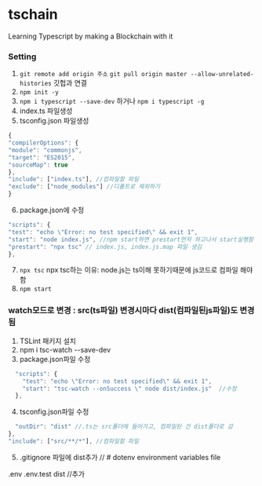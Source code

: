 # tschain

Learning Typescript by making a Blockchain with it

### Setting

1. `git remote add origin 주소` `git pull origin master --allow-unrelated-histories` 깃헙과 연결
2. `npm init -y`
3. `npm i typescript --save-dev` 하거나 `npm i typescript -g`
4. index.ts 파일생성
5. tsconfig.json 파일생성

```js
{
"compilerOptions": {
"module": "commonjs",
"target": "ES2015",
"sourceMap": true
},
"include": ["index.ts"], //컴파일할 파일
"exclude": ["node_modules"] //디폴트로 제외하기
}
```

6. package.json에 수정

```js
"scripts": {
"test": "echo \"Error: no test specified\" && exit 1",
"start": "node index.js", //npm start하면 prestart먼저 하고나서 start실행함
"prestart": "npx tsc" // index.js, index.js.map 파일 생김
},
```

7. `npx tsc` npx tsc하는 이유: node.js는 ts이해 못하기때문에 js코드로 컴파일 해야함
8. `npm start`

### watch모드로 변경 : src(ts파일) 변경시마다 dist(컴파일된js파일)도 변경됨

1. TSLint 패키지 설치
2. npm i tsc-watch --save-dev
3. package.json파일 수정

```js
  "scripts": {
    "test": "echo \"Error: no test specified\" && exit 1",
    "start": "tsc-watch --onSuccess \" node dist/index.js"  //수정
  },
```

4. tsconfig.json파일 수정

```js
  "outDir": "dist" //.ts는 src폴더에 들어가고, 컴파일된 건 dist폴더로 감
},
"include": ["src/**/*"], //컴파일할 파일
```

5. .gitignore 파일에 dist추가
   // # dotenv environment variables file

.env
.env.test
dist //추가
